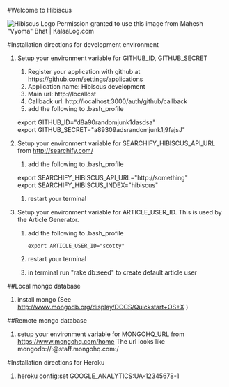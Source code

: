 #Welcome to Hibiscus


![Hibiscus Logo](https://github.com/professor/Hibiscus/raw/master/public/images/hibiscus.jpg)
Permission granted to use this image from Mahesh "Vyoma" Bhat | KalaaLog.com

#Installation directions for development environment

1. Setup your environment variable for GITHUB_ID, GITHUB_SECRET
   1. Register your application with github at https://github.com/settings/applications
   1. Application name: Hibiscus development
   1. Main url: http://locallost
   1. Callback url: http://localhost:3000/auth/github/callback
   1. add the following to .bash_profile

    export GITHUB_ID="d8a90randomjunk1dasdsa"<br/>
    export GITHUB_SECRET="a89309adsrandomjunk1j9fajsJ"

1. Setup your environment variable for SEARCHIFY_HIBISCUS_API_URL from http://searchify.com/
   1. add the following to .bash_profile

    export SEARCHIFY_HIBISCUS_API_URL="http://something"<br/>
    export SEARCHIFY_HIBISCUS_INDEX="hibiscus"

   1. restart your terminal

1. Setup your environment variable for ARTICLE_USER_ID. This is used by the Article Generator.
   1. add the following to .bash_profile

          export ARTICLE_USER_ID="scotty"

   2. restart your terminal
   3. in terminal run "rake db:seed" to create default article user

##Local mongo database
1. install mongo (See http://www.mongodb.org/display/DOCS/Quickstart+OS+X )


##Remote mongo database
1. setup your environment variable for MONGOHQ_URL from https://www.mongohq.com/home
The url looks like mongodb://<user>:<password>@staff.mongohq.com:<port>/<databasename>

#Installation directions for Heroku

1. heroku config:set GOOGLE_ANALYTICS:UA-12345678-1

